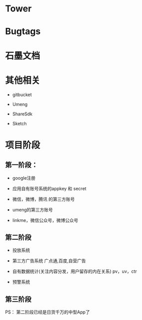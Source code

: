 # Tower

# Bugtags

# 石墨文档

# 其他相关

* gitbucket

* Umeng

* ShareSdk

* Sketch


# 项目阶段
## 第一阶段：
* google注册

* 应用自有账号系统的appkey 和 secret

* 微信，微博，腾讯 的第三方账号

* umeng的第三方账号

* linkme，微信公众号，微博公众号

## 第二阶段

* 投放系统

* 第三方广告系统 广点通,百度,自营广告

* 自有数据统计(关注内容分发，用户留存的内在关系)  pv，uv，ctr

* 预警系统

##  第三阶段

PS： 第二阶段已经是日货千万的中型App了